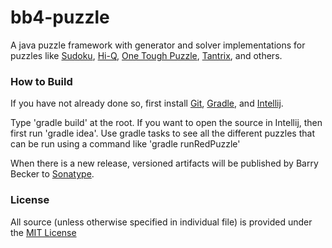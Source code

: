# bb4-puzzle

A java puzzle framework with generator and solver implementations for puzzles like
[Sudoku](http://barrybecker4.com/applets/sudoku_en.html), [Hi-Q](http://barrybecker4.com/applets/hiq_en.html), [One Tough Puzzle](http://barrybecker4.com/applets/redpuzzle_en.html), [Tantrix](http://barrybecker4.com/applets/tantrix_en.html), and others.


### How to Build

If you have not already done so, first install [Git](http://git-scm.com/), [Gradle](http://www.gradle.org/), and [Intellij](http://www.jetbrains.com/idea/).

Type 'gradle build' at the root.
If you want to open the source in Intellij, then first run 'gradle idea'.
Use gradle tasks to see all the different puzzles that can be run using a command like 'gradle runRedPuzzle'

When there is a new release, versioned artifacts will be published by Barry Becker to [Sonatype](https://oss.sonatype.org).

### License
All source (unless otherwise specified in individual file) is provided under the [MIT License](http://www.opensource.org/licenses/MIT)






